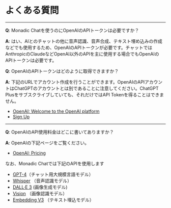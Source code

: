 # よくある質問

---

**Q**: Monadic Chatを使うのにOpenAIのAPIトークンは必要ですか？

**A**: はい、AIとのチャットの他に音声認識、音声合成、テキスト埋め込みの作成などでも使用するため、OpenAIのAPIトークンが必要です。チャットではAnthropicのClaudeなどOpenAI以外のAPIを主に使用する場合でもOpenAIのAPIトークンは必要です。

**Q**: OpenAIのAPIトークンはどのように取得できますか？

**A**: 下記のURLでアカウント作成を行うことができます。OpenAIのAPIアカウントはChatGPTのアカウントとは別であることに注意してください。ChatGPT Plusをサブスクライブしていても、それだけではAPI Tokenを得ることはできません。

- [OpenAI: Welcome to the OpenAI platform](https://platform.openai.com)
- [Sign Up](https://platform.openai.com/signup)

---

**Q**: OpenAIのAPI使用料金はどこに書いてありますか？

**A**: OpenAIの下記ページをご覧ください。

- [OpenAI: Pricing](https://openai.com/pricing#language-models)

なお、Monadic Chatでは下記のAPIを使用します

- [GPT-4](https://platform.openai.com/docs/models/gpt-4)（チャット用大規模言語モデル）
- [Whisper](https://platform.openai.com/docs/models/whisper) （音声認識モデル）
- [DALL·E 3](https://platform.openai.com/docs/models/dall-e) (画像生成モデル)
- [Vision](https://platform.openai.com/docs/guides/vision) （画像認識モデル）
- [Embedding V3](https://platform.openai.com/docs/models/embeddings) （テキスト埋込モデル）
